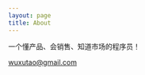 ```yaml
---
layout: page
title: About
---
```


一个懂产品、会销售、知道市场的程序员！


[wuxutao@gmail.com](mailto:wuxutao@gmail.com)

